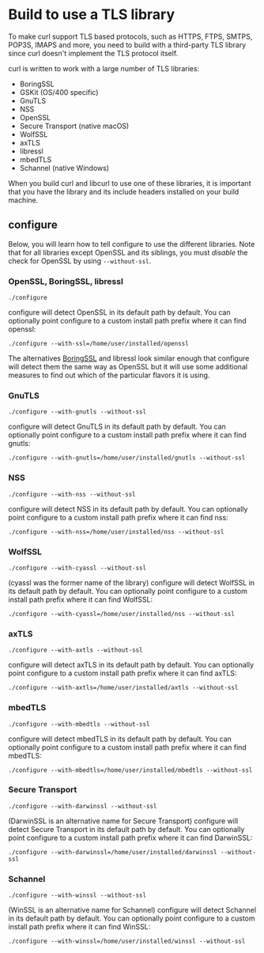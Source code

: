 # Build to use a TLS library

To make curl support TLS based protocols, such as HTTPS, FTPS, SMTPS, POP3S,
IMAPS and more, you need to build with a third-party TLS library since curl
doesn't implement the TLS protocol itself.

curl is written to work with a large number of TLS libraries:

 - BoringSSL
 - GSKit (OS/400 specific)
 - GnuTLS
 - NSS
 - OpenSSL
 - Secure Transport (native macOS)
 - WolfSSL
 - axTLS
 - libressl
 - mbedTLS
 - Schannel (native Windows)

When you build curl and libcurl to use one of these libraries, it is important
that you have the library and its include headers installed on your build
machine.

## configure

Below, you will learn how to tell configure to use the different
libraries. Note that for all libraries except OpenSSL and its siblings, you
must *disable* the check for OpenSSL by using `--without-ssl`.

### OpenSSL, BoringSSL, libressl

    ./configure

configure will detect OpenSSL in its default path by default. You can
optionally point configure to a custom install path prefix where it can find
openssl:

    ./configure --with-ssl=/home/user/installed/openssl

The alternatives [BoringSSL](building-boringssl.md) and libressl look similar
enough that configure will detect them the same way as OpenSSL but it will use
some additional measures to find out which of the particular flavors it is
using.

### GnuTLS

    ./configure --with-gnutls --without-ssl

configure will detect GnuTLS in its default path by default. You can
optionally point configure to a custom install path prefix where it can find
gnutls:

    ./configure --with-gnutls=/home/user/installed/gnutls --without-ssl

### NSS

    ./configure --with-nss --without-ssl

configure will detect NSS in its default path by default. You can optionally
point configure to a custom install path prefix where it can find nss:

    ./configure --with-nss=/home/user/installed/nss --without-ssl

### WolfSSL

    ./configure --with-cyassl --without-ssl

(cyassl was the former name of the library) configure will detect WolfSSL in
its default path by default. You can optionally point configure to a custom
install path prefix where it can find WolfSSL:

    ./configure --with-cyassl=/home/user/installed/nss --without-ssl

### axTLS

    ./configure --with-axtls --without-ssl

configure will detect axTLS in its default path by default. You can optionally
point configure to a custom install path prefix where it can find axTLS:

    ./configure --with-axtls=/home/user/installed/axtls --without-ssl

### mbedTLS

    ./configure --with-mbedtls --without-ssl

configure will detect mbedTLS in its default path by default. You can
optionally point configure to a custom install path prefix where it can find
mbedTLS:

    ./configure --with-mbedtls=/home/user/installed/mbedtls --without-ssl

### Secure Transport

    ./configure --with-darwinssl --without-ssl

(DarwinSSL is an alternative name for Secure Transport)
configure will detect Secure Transport in its default path by default. You can
optionally point configure to a custom install path prefix where it can find
DarwinSSL:

    ./configure --with-darwinssl=/home/user/installed/darwinssl --without-ssl

### Schannel

    ./configure --with-winssl --without-ssl

(WinSSL is an alternative name for Schannel)
configure will detect Schannel in its default path by default. You can
optionally point configure to a custom install path prefix where it can find
WinSSL:

    ./configure --with-winssl=/home/user/installed/winssl --without-ssl
